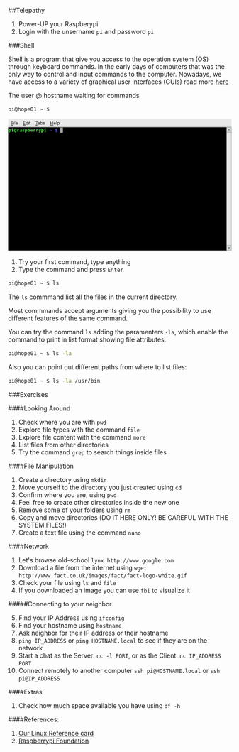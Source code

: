 ##Telepathy

1. Power-UP your Raspberypi
2. Login with the unsername ``pi`` and password ``pi``

###Shell

Shell is a program that give you access to the operation system (OS) through keyboard commands. In the early days of computers that was the only way to control and input commands to the computer. Nowadays, we have access to a variety of graphical user interfaces (GUIs) read more [here](https://en.wikipedia.org/wiki/Unix_shell)

The user @ hostname waiting for commands
```bash
pi@hope01 ~ $
```
<img src="https://raw.githubusercontent.com/hacklabes/HOPE_Sessions/master/00_Telepathy/imgs/terminal.png" width="600">


1. Try your first command, type anything
2. Type the command and press ```Enter```

```bash
pi@hope01 ~ $ ls
```

The ``ls`` commmand list all the files in the current directory.

Most commmands accept arguments giving you the possibility to use different features of the same command.

You can try the command ``ls`` adding the paramenters ``-la``, which enable the command to print in list format showing file attributes:

```bash
pi@hope01 ~ $ ls -la
```

Also you can point out different paths from where to list files:

```bash
pi@hope01 ~ $ ls -la /usr/bin
```

###Exercises


####Looking Around

1. Check where you are with ``pwd``
2. Explore file types with the command ```file```
3. Explore file content with the command ``more`` 
4. List files from other directories
5. Try the command ``grep`` to search things inside files

####File Manipulation

1. Create a directory using ``mkdir``
2. Move yourself to the directory you just created using ``cd``
3. Confirm where you are, using ``pwd``
4. Feel free to create other directories inside the new one
5. Remove some of your folders using ``rm``
6. Copy and move directories (DO IT HERE ONLY! BE CAREFUL WITH THE SYSTEM FILES!)
7. Create a text file using the command ``nano``


####Network

1. Let's browse old-school ``lynx http://www.google.com``
2. Download a file from the internet using ``wget http://www.fact.co.uk/images/fact/fact-logo-white.gif``
3. Check your file using ``ls`` and ``file``
4. If you downloaded an image you can use ``fbi`` to visualize it

#####Connecting to your neighbor

5. Find your IP Address using ``ifconfig``
6. Find your hostname using ``hostname``
7. Ask neighbor for their IP address or their hostname
8. ``ping IP_ADDRESS`` or ``ping HOSTNAME.local`` to see if they are on the network
9. Start a chat as the Server: ``nc -l PORT``, or as the Client: ``nc IP_ADDRESS PORT``
10. Connect remotely to another computer ``ssh pi@HOSTNAME.local`` or ``ssh pi@IP_ADDRESS``


####Extras

1. Check how much space available you have using ``df -h``


####References:
1. [Our Linux Reference card](https://github.com/hacklabes/HOPE_Sessions/blob/master/00_Telepathy/Linux_Reference_Card.md)
2. [Raspberrypi Foundation](https://www.raspberrypi.org/documentation/usage/terminal/)
